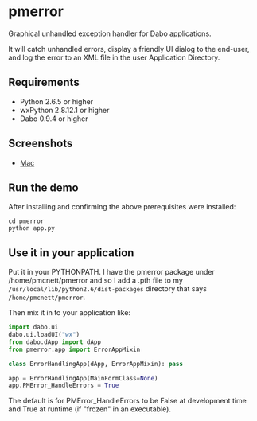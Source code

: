 pmerror
=======

Graphical unhandled exception handler for Dabo applications.

It will catch unhandled errors, display a friendly UI dialog to the end-user, and log the error to an XML file in the user Application Directory.

Requirements
------------

* Python 2.6.5 or higher
* wxPython 2.8.12.1 or higher
* Dabo 0.9.4 or higher


Screenshots
-----------
* <a href="https://raw.github.com/pmcnett/pmerror/master/screenshot_mac.png">Mac</a>


Run the demo
------------

After installing and confirming the above prerequisites were installed:

    cd pmerror
    python app.py


Use it in your application
--------------------------

Put it in your PYTHONPATH. I have the pmerror package under /home/pmcnett/pmerror and so I add a .pth file to my `/usr/local/lib/python2.6/dist-packages` directory that says `/home/pmcnett/pmerror`.

Then mix it in to your application like:

```python
import dabo.ui
dabo.ui.loadUI("wx")
from dabo.dApp import dApp
from pmerror.app import ErrorAppMixin

class ErrorHandlingApp(dApp, ErrorAppMixin): pass

app = ErrorHandlingApp(MainFormClass=None)
app.PMError_HandleErrors = True
```
The default is for PMError_HandleErrors to be False at development time and True at runtime (if "frozen" in an executable).

